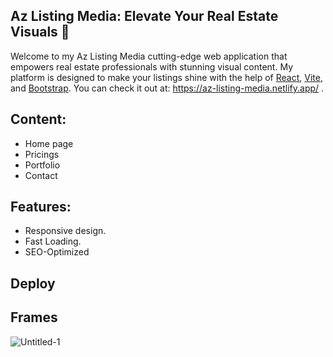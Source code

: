 ## Az Listing Media: Elevate Your Real Estate Visuals 📸

Welcome to my Az Listing Media cutting-edge web application that empowers real estate professionals with stunning visual content. My platform is designed to make your listings shine with the help of [React](https://es.react.dev/reference/react), [Vite](https://vitejs.dev/), and [Bootstrap](https://react-bootstrap.netlify.app/). You can check it out at: https://az-listing-media.netlify.app/ .

## Content:

- Home page
- Pricings
- Portfolio
- Contact

## Features:

- Responsive design.
- Fast Loading.
- SEO-Optimized

## Deploy

## Frames

![Untitled-1](https://github.com/user-attachments/assets/5541469a-c986-4d87-9ba4-3e6b8fd569a0)
